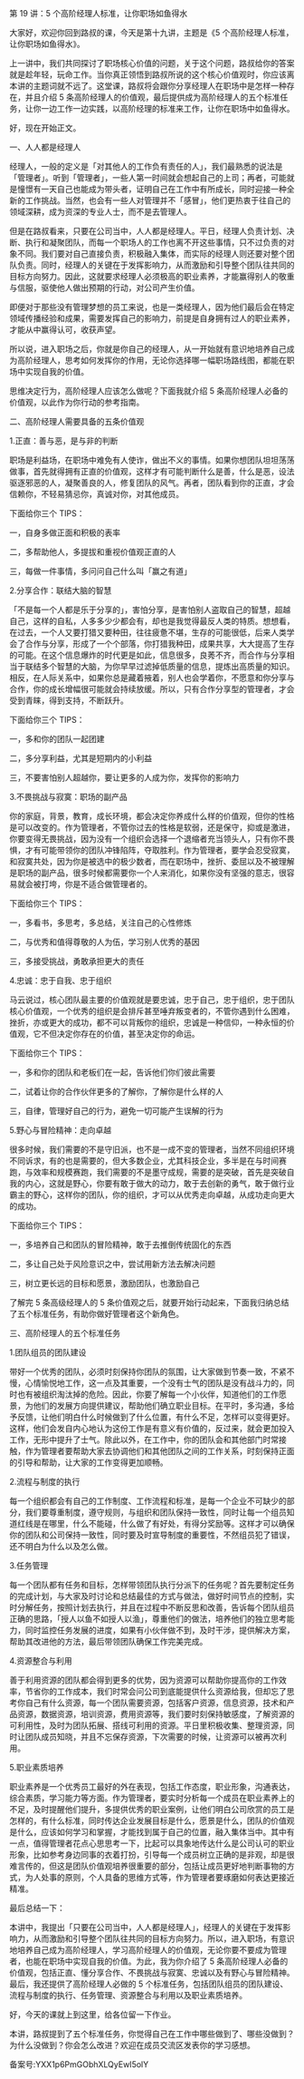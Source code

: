 第 19 讲：5 个高阶经理人标准，让你职场如鱼得水

大家好，欢迎你回到路叔的课，今天是第十九讲，主题是《5 个高阶经理人标准，让你职场如鱼得水》。

上一讲中，我们共同探讨了职场核心价值的问题，关于这个问题，路叔给你的答案就是趁年轻，玩命工作。当你真正领悟到路叔所说的这个核心价值观时，你应该离本讲的主题词就不远了。这堂课，路叔将会跟你分享经理人在职场中是怎样一种存在，并且介绍 5 条高阶经理人的价值观，最后提供成为高阶经理人的五个标准任务，让你一边工作一边实践，以高阶经理的标准来工作，让你在职场中如鱼得水。

好，现在开始正文。

⼀、人人都是经理人

经理人，一般的定义是「对其他人的工作负有责任的人」，我们最熟悉的说法是「管理者」。听到「管理者」，一些人第一时间就会想起自己的上司；再者，可能就是憧憬有一天自己也能成为带头者，证明自己在工作中有所成长，同时迎接一种全新的工作挑战。当然，也会有一些人对管理并不「感冒」，他们更热衷于往自己的领域深耕，成为资深的专业人士，而不是去管理人。

但是在路叔看来，只要在公司当中，人人都是经理人。平日，经理人负责计划、决断、执行和凝聚团队，而每一个职场人的工作也离不开这些事情，只不过负责的对象不同。我们要对自己直接负责，积极融入集体，而实际的经理人则还要对整个团队负责。同时，经理人的关键在于发挥影响力，从而激励和引导整个团队往共同的目标方向努力。因此，这就要求经理人必须极高的职业素养，才能赢得别人的敬重与信服，驱使他人做出预期的行动，对公司产生价值。

即便对于那些没有管理梦想的员工来说，也是一类经理人，因为他们最后会在特定领域传播经验和成果，需要发挥自己的影响力，前提是自身拥有过人的职业素养，才能从中赢得认可，收获声望。

所以说，进入职场之后，你就是你自己的经理人，从一开始就有意识地培养自己成为高阶经理人，思考如何发挥你的作用，无论你选择哪一幅职场路线图，都能在职场中实现自我的价值。

思维决定行为，高阶经理人应该怎么做呢？下面我就介绍 5 条高阶经理人必备的价值观，以此作为你行动的参考指南。

⼆、高阶经理人需要具备的五条价值观

1.正直：善与恶，是与非的判断

职场是利益场，在职场中难免有人使诈，做出不义的事情。如果你想团队坦坦荡荡做事，首先就得拥有正直的价值观，这样才有可能判断什么是善，什么是恶，设法驱逐邪恶的人，凝聚善良的人，修复团队的风气。再者，团队看到你的正直，才会信赖你，不轻易猜忌你，真诚对你，对其他成员。

下面给你三个 TIPS：

一，自身多做正面和积极的表率

二，多帮助他人，多提拔和重视价值观正直的人

三，每做一件事情，多问问自己什么叫「赢之有道」

2.分享合作：联结大脑的智慧

「不是每一个人都是乐于分享的」，害怕分享，是害怕别人盗取自己的智慧，超越自己，这样的自私，人多多少少都会有，却也是我觉得最反人类的特质。想想看，在过去，一个人又要打猎又要种田，往往疲惫不堪，生存的可能很低，后来人类学会了合作与分享，形成了一个个部落，你打猎我种田，成果共享，大大提高了生存的可能。在这个信息爆炸的时代更是如此，信息很多，良莠不齐，而合作与分享相当于联结多个智慧的大脑，为你早早过滤掉低质量的信息，提炼出高质量的知识。相反，在人际关系中，如果你总是藏着掖着，别人也会学着你，不愿意和你分享与合作，你的成长增幅很可能就会持续放缓。所以，只有合作分享型的管理者，才会受到青睐，得到支持，不断跃升。

下面给你三个 TIPS：

一，多和你的团队一起团建

二，多分享利益，尤其是短期内的小利益

三，不要害怕别人超越你，要让更多的人成为你，发挥你的影响力

3.不畏挑战与寂寞：职场的副产品

你的家庭，背景，教育，成长环境，都会决定你养成什么样的价值观，但你的性格是可以改变的。作为管理者，不管你过去的性格是软弱，还是保守，抑或是激进，你要变得无畏挑战，因为没有一个组织会选择一个退缩者充当领头人，只有你不畏惧，才有可能带领你的团队冲锋陷阵，夺取胜利。作为管理者，要学会忍受寂寞，和寂寞共处，因为你是被选中的极少数者，而在职场中，挫折、委屈以及不被理解是职场的副产品，很多时候都需要你一个人来消化，如果你没有坚强的意志，很容易就会被打垮，你是不适合做管理者的。

下面给你三个 TIPS：

一，多看书，多思考，多总结，关注自己的心性修炼

二，与优秀和值得尊敬的人为伍，学习别人优秀的基因

三，多接受挑战，勇敢承担更大的责任

4.忠诚：忠于自我、忠于组织

马云说过，核心团队最主要的价值观就是要忠诚，忠于自己，忠于组织，忠于团队核心价值观，一个优秀的组织是会排斥甚至唾弃叛变者的，不管你遇到什么困难，挫折，亦或更大的成功，都不可以背叛你的组织，忠诚是一种信仰，一种永恒的价值观，它不但决定你存在的价值，甚至决定你的命运。

下面给你三个 TIPS：

一，多和你的团队和老板们在一起，告诉他们你们彼此需要

二，试着让你的合作伙伴更多的了解你，了解你是什么样的人

三，自律，管理好自己的行为，避免一切可能产生误解的行为

5.野心与冒险精神：走向卓越

很多时候，我们需要的不是守旧派，也不是一成不变的管理者，当然不同组织环境不同诉求，有的也是需要的，但大多数企业，尤其科技企业，多半是在与时间赛跑，与效率和规模赛跑，我们需要的不是墨守成规，需要的是突破，首先是突破自我的内心，这就是野心，你要有敢于做大的动力，敢于去创新的勇气，敢于做行业霸主的野心，这样你的团队，你的组织，才可以从优秀走向卓越，从成功走向更大的成功。

下面给你三个 TIPS：

一，多培养自己和团队的冒险精神，敢于去推倒传统固化的东西

二，多让自己处于风险意识之中，尝试用新方法去解决问题

三，树立更长远的目标和愿景，激励团队，也激励自己

了解完 5 条高级经理人的 5 条价值观之后，就要开始行动起来，下面我归纳总结了五个标准任务，有助你做好管理者这个新角色。

三、高阶经理人的五个标准任务

1.团队组员的团队建设

带好一个优秀的团队，必须时刻保持你团队的氛围，让大家做到节奏一致，不紧不慢，心情愉悦地工作，这一点及其重要，一个没有士气的团队是没有战斗力的，同时也有被组织淘汰掉的危险。因此，你要了解每一个小伙伴，知道他们的工作愿景，为他们的发展方向提供建议，帮助他们确立职业目标。在平时，多沟通，多给予反馈，让他们明白什么时候做到了什么位置，有什么不足，怎样可以变得更好。这样，他们会发自内心地认为这份工作是有意义有价值的，反过来，就会更加投入工作，无形中提升了士气。除此以外，在工作中，你的团队会和其他部门时常接触，作为管理者要帮助大家去协调他们和其他团队之间的工作关系，时刻保持正面的引导和帮助，让大家的工作变得更加顺畅。

2.流程与制度的执行

每一个组织都会有自己的工作制度、工作流程和标准，是每一个企业不可缺少的部分，我们要尊重制度，遵守规则，与组织和团队保持一致性，同时让每一个组员知道红线是在哪里，什么不能碰，什么做了有好处，有得分奖励等。这样才可以确保你的团队和公司保持一致性，同时要及时宣导制度的重要性，不然组员犯了错误，还不明白为什么以及怎么做。

3.任务管理

每一个团队都有任务和目标，怎样带领团队执行分派下的任务呢？首先要制定任务的完成计划，与大家及时讨论和总结最佳的方式与做法，做好时间节点的控制，实时分解任务，按照计划去执行，并且在过程中不断反思和改善，告诉每个团队组员正确的思路，「授人以鱼不如授人以渔」，尊重他们的做法，培养他们的独立思考能力，同时监控任务发展的进度，如果有小伙伴做不到，及时干涉，提供解决方案，帮助其改进他的方法，最后带领团队确保工作完美完成。

4.资源整合与利用

善于利用资源的团队都会得到更多的优势，因为资源可以帮助你提高你的工作效率，节省你的工作成本，我们时常会问公司到底能提供什么资源给我，但却忘了思考你自己有什么资源，每一个团队需要资源，包括客户资源，信息资源，技术和产品资源，数据资源，培训资源，费用资源等，我们要时刻保持敏感度，了解资源的可利用性，及时为团队拓展、搭线可利用的资源。平日里积极收集、整理资源，同时让团队成员知晓，并且不忘保存资源，下次需要的时候，让资源可以被再次利用。

5.职业素质培养

职业素养是一个优秀员工最好的外在表现，包括工作态度，职业形象，沟通表达，综合素质，学习能力等方面。作为管理者，要实时分析每一个成员在职业素养上的不足，及时提醒他们提升，多提供优秀的职业案例，让他们明白公司欣赏的员工是怎样的，有什么标准，同时传达企业发展目标是什么，愿景是什么，团队的价值观是什么，应该如何学习和掌握，才能找到属于自己的位置，融入集体当中。其中有一点，值得管理者花点心思思考一下，比起可以具象地传达什么是公司认可的职业形象，比如参考身边同事的衣着打扮，引导每一个成员树立正确的是非观，却是很难言传的，但这是团队价值观培养很重要的部分，包括让成员更好地判断事物的方式，为人处事的原则，个人具备的思维方式等，作为管理者要琢磨如何表达更接近精准。

最后总结一下：

本讲中，我提出「只要在公司当中，人人都是经理人」，经理人的关键在于发挥影响力，从而激励和引导整个团队往共同的目标方向努力。所以，进入职场，有意识地培养自己成为高阶经理人，学习高阶经理人的价值观，无论你要不要成为管理者，也能在职场中实现自我的价值。为此，我为你介绍了 5 条高阶经理人必备的价值观，包括正直、懂分享合作、不畏挑战与寂寞、忠诚以及有野心与冒险精神。最后，我还提供了高阶经理人必做的 5 个标准任务，包括团队组员的团队建设、流程与制度的执行、任务管理、资源整合与利用以及职业素质培养。

好，今天的课就上到这里，给各位留一下作业。

本讲，路叔提到了五个标准任务，你觉得自己在工作中哪些做到了、哪些没做到？为什么没做到？你会怎么改进？欢迎在成员交流区发表你的学习感想。

备案号:YXX1p6PmGObhXLQyEwI5olY